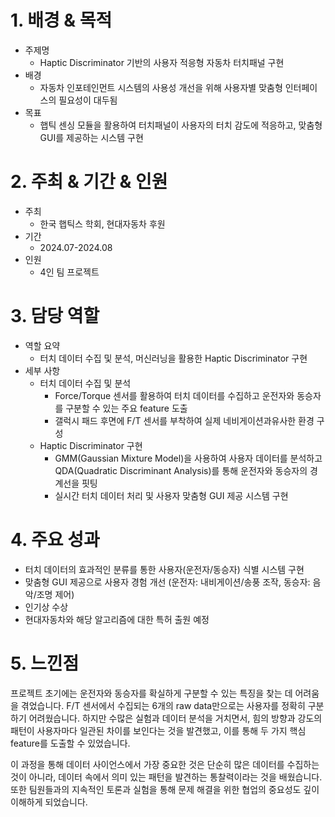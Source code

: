 # 1. 배경 & 목적
+ 주제명
  + Haptic Discriminator 기반의 사용자 적응형 자동차 터치패널 구현
+ 배경
  + 자동차 인포테인먼트 시스템의 사용성 개선을 위해 사용자별 맞춤형 인터페이스의 필요성이 대두됨
+ 목표
  + 햅틱 센싱 모듈을 활용하여 터치패널이 사용자의 터치 감도에 적응하고, 맞춤형 GUI를 제공하는 시스템 구현
 
# 2. 주최 & 기간 & 인원
+ 주최
  + 한국 햅틱스 학회, 현대자동차 후원
+ 기간
  + 2024.07-2024.08
+ 인원
  + 4인 팀 프로젝트
 
# 3. 담당 역할
+ 역할 요약
  + 터치 데이터 수집 및 분석, 머신러닝을 활용한 Haptic Discriminator 구현
+ 세부 사항
  + 터치 데이터 수집 및 분석
    + Force/Torque 센서를 활용하여 터치 데이터를 수집하고 운전자와 동승자를 구분할 수 있는 주요 feature 도출
    + 갤럭시 패드 후면에 F/T 센서를 부착하여 실제 네비게이션과유사한 환경 구성
  + Haptic Discriminator 구현
    + GMM(Gaussian Mixture Model)을 사용하여 사용자 데이터를 분석하고 QDA(Quadratic Discriminant Analysis)를 통해 운전자와 동승자의 경계선을 핏팅
    + 실시간 터치 데이터 처리 및 사용자 맞춤형 GUI 제공 시스템 구현

# 4. 주요 성과
+ 터치 데이터의 효과적인 분류를 통한 사용자(운전자/동승자) 식별 시스템 구현
+ 맞춤형 GUI 제공으로 사용자 경험 개선 (운전자: 내비게이션/송풍 조작, 동승자: 음악/조명 제어)
+ 인기상 수상
+ 현대자동차와 해당 알고리즘에 대한 특허 출원 예정

# 5. 느낀점
프로젝트 초기에는 운전자와 동승자를 확실하게 구분할 수 있는 특징을 찾는 데 어려움을 겪었습니다. F/T 센서에서 수집되는 6개의 raw data만으로는 사용자를 정확히 구분하기 어려웠습니다. 하지만 수많은 실험과 데이터 분석을 거치면서, 힘의 방향과 강도의 패턴이 사용자마다 일관된 차이를 보인다는 것을 발견했고, 이를 통해 두 가지 핵심 feature를 도출할 수 있었습니다.

이 과정을 통해 데이터 사이언스에서 가장 중요한 것은 단순히 많은 데이터를 수집하는 것이 아니라, 데이터 속에서 의미 있는 패턴을 발견하는 통찰력이라는 것을 배웠습니다. 또한 팀원들과의 지속적인 토론과 실험을 통해 문제 해결을 위한 협업의 중요성도 깊이 이해하게 되었습니다.
